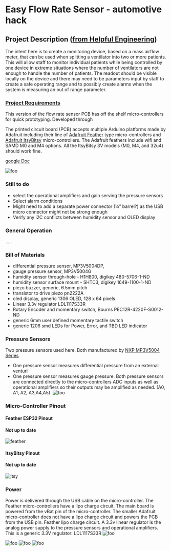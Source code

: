 # Easy Flow Rate Sensor - automotive hack

## Project Description ([from Helpful Engineering](https://www.helpfulengineering.org/))
The intent here is to create a monitoring device, based on a mass airflow meter, that can be used when splitting a ventilator into two or more patients. This will allow staff to monitor individual patients while being controlled by one device in extreme situations where the number of ventilators are not enough to handle the number of patients. The readout should be visible locally on the device and there may need to be parameters input by staff to create a safe operating range and to possibly create alarms when the system is measuring an out of range parameter.


### [Project Requirements](https://docs.google.com/document/d/17Ps910A2vRwnM4EM6F-71GNG1XNa0PaeImd53F7428c/edit?usp=sharing)

This version of the flow rate sensor PCB has off the shelf micro-controllers for quick prototyping. Developed through

The printed circuit board (PCB) accepts multiple Arduino platforms made by Adafruit including their line of [Adafruit Feather](https://www.adafruit.com/category/777) type micro-controllers and [Adafruit ItsyBitsy](https://www.adafruit.com/category/1008) micro-controllers.   The Adafruit feathers include wifi and SAMD M0 and M4 options. All the ItsyBitsy 3V models (M0, M4, and 32u4) should work fine.

[google Doc](https://docs.google.com/document/d/14zgp7OhsyWClFdLCb04ITVAHAoAawH8Gl29P4oe5PJs/edit?usp=sharing)


![foo](https://github.com/hydronics2/Easy-Flow-Sensor/blob/master/pics/board_connections.PNG)


### Still to do
- select the operational amplifiers and gain serving the pressure sensors
- Select alarm conditions
- Might need to add a separate power connector (⅛” barrel?)  as the USB micro connector might not be strong enough
- Verify any i2C conflicts between humidity sensor and OLED display


### General Operation
.....

### Bill of Materials
- differential pressure sensor, MP3V5004DP,
- gauge pressure sensor, MP3V5004G
- humidity sensor through-hole - H1H800, digikey 480-5706-1-ND
- humidity sensor surface mount - SHTC3, digikey 1649-1100-1-ND
- piezo buzzer, generic, 6.5mm pitch
- transistor to drive piezo pn2222A
- oled display, generic 1306 OLED, 128 x 64 pixels
- Linear 3.3v regulator LDL1117S33R
- Rotary Encoder and momentary switch, Bourns PEC12R-4220F-S0012-ND
- generic 6mm user defined momentary tactile switch
- generic 1206 smd LEDs for Power, Error, and TBD LED indicator

### Pressure Sensors
Two pressure sensors used here. Both manufactured by [NXP MP3V5004 Series](https://www.nxp.com/docs/en/data-sheet/MP3V5004G.pdf)
- One pressure sensor measures differential pressure from an external venturi
- One pressure sensor measures gauge pressure.
Both pressure sensors are connected directly to the micro-controllers ADC inputs as well as operational amplifiers so their outputs may be amplified as needed. (A0, A1, A2, A3,A4,A5).
![foo](https://github.com/hydronics2/Easy-Flow-Sensor/blob/master/pics/analog_amplifiers.PNG)


### Micro-Controller Pinout
#### Feather ESP32 Pinout
#### Not up to date
![feather](https://github.com/hydronics2/Easy-Flow-Sensor/blob/master/pics/feather.PNG)
#### ItsyBitsy Pinout
#### Not up to date
![itsy](https://github.com/hydronics2/Easy-Flow-Sensor/blob/master/pics/itsy.PNG)


### Power
Power is delivered through the USB cable on the micro-controller. The Feather micro-controllers have a lipo charge circuit.  The main board is powered from the vBat pin of the micro-controller. The smaller Adafruit micro-controller does not have a lipo charge circuit and powers the PCB from the USB pin.
Feather lipo charge circuit. A 3.3v linear regulator is the analog power supply to the pressure sensors and operational amplifiers. This is a generic 3.3V regulator: LDL1117S33R
![foo](https://github.com/hydronics2/Easy-Flow-Sensor/blob/master/pics/feather_power.PNG)

![foo](https://github.com/hydronics2/Easy-Flow-Sensor/blob/master/pics/schematic.PNG)
![foo](https://github.com/hydronics2/Easy-Flow-Sensor/blob/master/pics/front_pcb.PNG)
![foo](https://github.com/hydronics2/Easy-Flow-Sensor/blob/master/pics/back_pcb.PNG)
